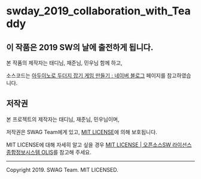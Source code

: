 swday_2019_collaboration_with_Teaddy
============================


이 작품은 2019 SW의 날에 출전하게 됩니다.
----------------------------
본 작품의 제작자는 태디님, 재준님, 민우님 함께 하고,

소스코드는 [아두이노로 두더지 잡기 게임 만들기 : 네이버 블로그](http://short.kro.kr/game1) 페이지를 참고하였습니다.


저작권
----------------------------
본 프로젝트의 제작자는 태디님, 재준님, 민우님이며,

저작권은 SWAG Team에게 있고, [MIT LICENSE](./LICENSE)에 의해 보호됩니다.

MIT LICENSE에 대해 자세히 알고 싶을 경우 [MIT LICENSE | 오픈소스SW 라이선스 종합정보시스템 OLIS](https://www.olis.or.kr/license/Detailselect.do?lId=1006&mapCode=010006)를 참고해 주세요.<br>


-----------------------------------
Copyright 2019. SWAG Team. MIT LICENSED.